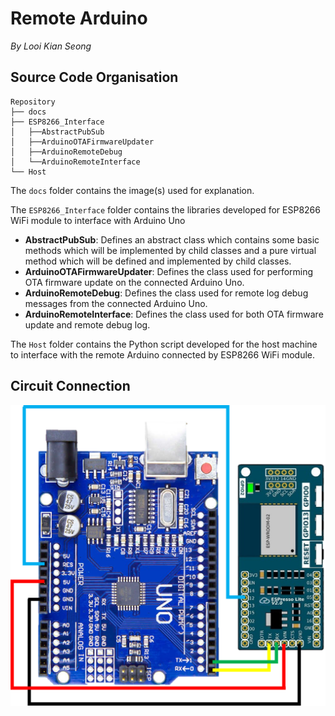 # Remote Arduino
_By Looi Kian Seong_

## Source Code Organisation
```
Repository
├── docs
├── ESP8266_Interface
│   ├──AbstractPubSub
│   ├──ArduinoOTAFirmwareUpdater
│   ├──ArduinoRemoteDebug
│   └──ArduinoRemoteInterface
└── Host
```

The `docs` folder contains the image(s) used for explanation. 

The `ESP8266_Interface` folder contains the libraries developed for ESP8266 WiFi module to interface with Arduino Uno
* **AbstractPubSub**: Defines an abstract class which contains some basic methods which will be implemented by child classes and a pure virtual method which will be defined and implemented by child classes. 
* **ArduinoOTAFirmwareUpdater**: Defines the class used for performing OTA firmware update on the connected Arduino Uno. 
* **ArduinoRemoteDebug**: Defines the class used for remote log debug messages from the connected Arduino Uno. 
* **ArduinoRemoteInterface**: Defines the class used for both OTA firmware update and remote debug log. 

The `Host` folder contains the Python script developed for the host machine to interface with the remote Arduino connected by ESP8266 WiFi module. 

## Circuit Connection
![Circuit](docs/img/connection.png)
